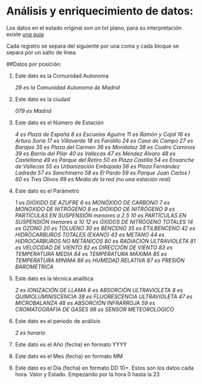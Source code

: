 # Análisis y enriquecimiento de datos:

Los datos en el estado original son un txt plano, para su interpretación existe [una guia](http://datos.madrid.es/FWProjects/egob/contenidos/datasets/ficheros/Interprete%20para%20horarios%20tiempo%20real.pdf)

Cada registro se separa del siguiente por una coma y cada bloque se separa por un salto de línea.

##Datos por posición:

1. Este dato es la Comunidad Autonoma 

    *28 es la Comunidad Autonoma de Madrid*

2. Este dato es la ciudad

    *079 es Madrid*

3. Este dato es el Número de Estación

    *4 es Plaza de España*
    *8 es Escuelas Aguirre*
    *11 es Ramón y Cajal*
    *16 es Arturo Soria*
    *17 es Villaverde*
    *18 es Farolillo*
    *24 es Casa de Campo*
    *27 es Barajas*
    *35 es Plaza del Carmen*
    *36 es Moratalaz*
    *38 es Cuatro Caminos*
    *39 es Barrio del Pilar*
    *40 es Vallecas*
    *47 es Méndez Álvaro*
    *48 es Castellana*
    *49 es Parque del Retiro*
    *50 es Plaza Castilla*
    *54 es Ensanche de Vallecas*
    *55 es Urbanización Embajada*
    *56 es Plaza Fernández Ladreda*
    *57 es Sanchinarro*
    *58 es El Pardo*
    *59 es Parque Juan Carlos I*
    *60 es Tres Olivos*
    *99 es Media de la red (no una estación real)*

4. Este dato es el Parámetro

    *1 es DIÓXIDO DE AZUFRE*
    *6 es MONÓXIDO DE CARBONO*
    *7 es MONÓXIDO DE NITRÓGENO*
    *8 es DIÓXIDO DE NITRÓGENO*
    *9 es PARTÍCULAS EN SUSPENSIÓN menores a 2.5*
    *10 es PARTÍCULAS EN SUSPENSIÓN menores a 10*
    *12 es ÓXIDOS DE NITRÓGENO TOTALES*
    *14 es OZONO*
    *20 es TOLUENO*
    *30 es BENCENO*
    *35 es ETILBENCENO*
    *42 es HIDROCARBUROS TOTALES (EXANO)*
    *43 es METANO*
    *44 es HIDROCARBUROS NO METÁNICOS*
    *80 es RADIACIÓN ULTRAVIOLETA*
    *81 es VELOCIDAD DE VIENTO*
    *82 es DIRECCIÓN DE VIENTO*
    *83 es TEMPERATURA MEDIA*
    *84 es TEMPERATURA MÁXIMA*
    *85 es TEMPERATURA MINIMA*
    *86 es HUMEDAD RELATIVA*
    *87 es PRESIÓN BAROMÉTRICA* 

5. Este dato es la técnica analítica

    *2 es IONIZACIÓN DE LLAMA*
    *6 es ABSORCIÓN ULTRAVIOLETA*
    *8 es QUIMIOLUMINISCENCIA*
    *38 es FLUORESCENCIA ULTRAVIOLETA*
    *47 es MICROBALANZA*
    *48 es ABSORCIÓN INFRARROJA*
    *59 es CROMATOGRAFÍA DE GASES*
    *98 es SENSOR METEOROLOGICO* 


6. Este dato es el periodo de análisis

    *2 es horario*

7. Este dato es el Año (fecha) en formato YYYY
8. Este dato es el Mes (fecha) en formato MM
9. Este dato es el Día (fecha) en formato DD
10+. Estos son los datos cada hora. Valor y Estado. Empezando por la hora 0 hasta la 23